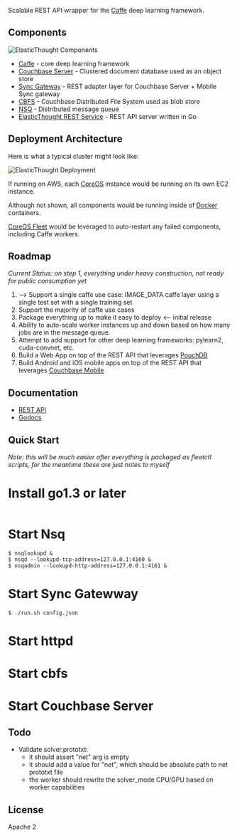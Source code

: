 
Scalable REST API wrapper for the [Caffe](caffe.berkeleyvision.org) deep learning framework. 

## Components

![ElasticThought Components](http://tleyden-misc.s3.amazonaws.com/blog_images/elasticthought-components.png)


* [Caffe](http://caffe.berkeleyvision.org/) - core deep learning framework
* [Couchbase Server](http://www.couchbase.com/nosql-databases/couchbase-server) - Clustered document database used as an object store
* [Sync Gateway](https://github.com/couchbase/sync_gateway) - REST adapter layer for Couchbase Server + Mobile Sync gateway
* [CBFS](https://github.com/couchbaselabs/cbfs) - Couchbase Distributed File System used as blob store
* [NSQ](http://nsq.io/) - Distributed message queue
* [ElasticThought REST Service](https://github.com/tleyden/elastic-thought/) - REST API server written in Go

## Deployment Architecture

Here is what a typical cluster might look like:

![ElasticThought Deployment](http://tleyden-misc.s3.amazonaws.com/blog_images/elasticthought-stack.png) 

If running on AWS, each [CoreOS](https://coreos.com/) instance would be running on its own EC2 instance.

Although not shown, all components would be running inside of [Docker](https://www.docker.com/) containers.

[CoreOS Fleet](https://coreos.com/docs/launching-containers/launching/launching-containers-fleet/) would be leveraged to auto-restart any failed components, including Caffe workers.

## Roadmap

*Current Status: on step 1, everything under heavy construction, not ready for public consumption yet*

1. --> Support a single caffe use case: IMAGE_DATA caffe layer using a single test set with a single training set
1. Support the majority of caffe use cases
1. Package everything up to make it easy to deploy  <-- initial release
1. Ability to auto-scale worker instances up and down based on how many jobs are in the message queue.
1. Attempt to add support for other deep learning frameworks: pylearn2, cuda-convnet, etc.
1. Build a Web App on top of the REST API that leverages [PouchDB](https://github.com/pouchdb/pouchdb)
1. Build Android and iOS mobile apps on top of the REST API that leverages [Couchbase Mobile](https://github.com/couchbase/mobile)


## Documentation 

* [REST API](http://docs.elasticthought.apiary.io/)
* [Godocs](http://godoc.org/github.com/tleyden/elastic-thought)

## Quick Start

*Note: this will be much easier after everything is packaged as fleetctl scripts, for the meantime these are just notes to myself*

# Install go1.3 or later

```

```

# Start Nsq

```
$ nsqlookupd & 
$ nsqd --lookupd-tcp-address=127.0.0.1:4160 &
$ nsqadmin --lookupd-http-address=127.0.0.1:4161 &
```

# Start Sync Gatewway

```
$ ./run.sh config.json
```

# Start httpd

# Start cbfs

# Start Couchbase Server


## Todo

- Validate solver.prototxt: 
  - it should assert "net" arg is empty
  - it should add a value for "net", which should be absolute path to net prototxt file
  - the worker should rewrite the solver_mode CPU/GPU based on worker capabilities 

## License

Apache 2